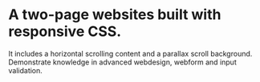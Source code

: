 # A two-page websites built with responsive CSS. 
It includes a horizontal scrolling content and a parallax scroll background. Demonstrate knowledge in advanced webdesign, webform and input validation.
